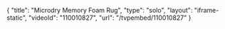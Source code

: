{
    "title": "Microdry Memory Foam Rug",
    "type": "solo",
    "layout": "iframe-static",
    "videoId": "110010827",
    "url": "\/tvpembed\/110010827"
}